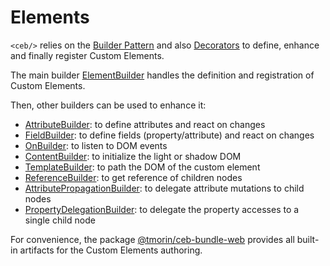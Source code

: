 # Elements

`<ceb/>` relies on the [Builder Pattern] and also [Decorators] to define, enhance and finally register Custom Elements.

[Builder Pattern]: https://en.wikipedia.org/wiki/Builder_pattern
[Decorators]: https://www.typescriptlang.org/docs/handbook/decorators.html

The main builder [ElementBuilder](ElementBuilder.md) handles the definition and registration of Custom Elements.

Then, other builders can be used to enhance it:

- [AttributeBuilder](AttributeBuilder.md): to define attributes and react on changes
- [FieldBuilder](FieldBuilder.md): to define fields (property/attribute) and react on changes
- [OnBuilder](OnBuilder.md): to listen to DOM events
- [ContentBuilder](book/elements/ContentBuilder.md): to initialize the light or shadow DOM
- [TemplateBuilder](book/elements/TemplateBuilder.md): to path the DOM of the custom element
- [ReferenceBuilder](ReferenceBuilder.md): to get reference of children nodes
- [AttributePropagationBuilder](AttributePropagationBuilder.md): to delegate attribute mutations to child nodes
- [PropertyDelegationBuilder](book/elements/PropertyDelegationBuilder.md): to delegate the property accesses to a single child node

For convenience, the package [@tmorin/ceb-bundle-web](https://www.npmjs.com/package/@tmorin/ceb-bundle-web) provides all built-in artifacts for the Custom Elements authoring.
